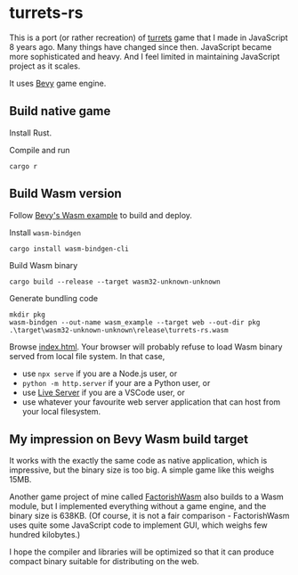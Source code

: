 # turrets-rs

This is a port (or rather recreation) of [turrets](https://github.com/msakuta/turrets) game
that I made in JavaScript 8 years ago.
Many things have changed since then. JavaScript became more sophisticated and heavy.
And I feel limited in maintaining JavaScript project as it scales.

It uses [Bevy](https://bevyengine.org/) game engine.

## Build native game

Install Rust.

Compile and run

    cargo r


## Build Wasm version

Follow [Bevy's Wasm example](https://github.com/bevyengine/bevy/tree/latest/examples#wasm) to build and deploy.

Install `wasm-bindgen`

    cargo install wasm-bindgen-cli

Build Wasm binary

    cargo build --release --target wasm32-unknown-unknown

Generate bundling code

    mkdir pkg
    wasm-bindgen --out-name wasm_example --target web --out-dir pkg .\target\wasm32-unknown-unknown\release\turrets-rs.wasm

Browse [index.html](index.html).
Your browser will probably refuse to load Wasm binary served from local file system.
In that case, 

* use `npx serve` if you are a Node.js user, or
* `python -m http.server` if your are a Python user, or
* use [Live Server](https://marketplace.visualstudio.com/items?itemName=ritwickdey.LiveServer) if you are a VSCode user, or
* use whatever your favourite web server application that can host from your
local filesystem.


## My impression on Bevy Wasm build target

It works with the exactly the same code as native application, which is
impressive, but the binary size is too big.
A simple game like this weighs 15MB.

Another game project of mine called [FactorishWasm](https://github.com/msakuta/FactorishWasm)
also builds to a Wasm module, but I implemented everything without
a game engine, and the binary size is 638KB.
(Of course, it is not a fair comparison - FactorishWasm uses quite some JavaScript
code to implement GUI, which weighs few hundred kilobytes.)

I hope the compiler and libraries will be optimized so that it can produce compact binary
suitable for distributing on the web.
